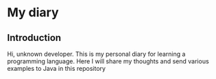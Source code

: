 <h1>My diary</h1>
<h2>Introduction</h2>
<p>
  Hi, unknown developer.
  This is my personal diary for learning a programming language.
  Here I will share my thoughts and send various examples to Java in this repository
</p>
